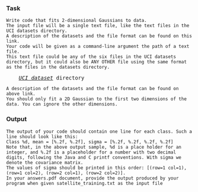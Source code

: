 ### Task
    Write code that fits 2-dimensional Gaussians to data. 
    The input file will be a single text file, like the text files in the UCI datasets directory. 
    A description of the datasets and the file format can be found on this link.
    Your code will be given as a command-line argument the path of a text file. 
    This text file could be any of the six files in the UCI datasets directory, but it could also be ANY OTHER file using the same format as the files in the datasets directory.
    
  <pre>
    <i><a href="http://vlm1.uta.edu/~athitsos/courses/cse6363_spring2017/assignments/uci_datasets/">UCI dataset</a></i> directory
</pre>
 
    A description of the datasets and the file format can be found on above link.
    You should only fit a 2D Gaussian to the first two dimensions of the data. You can ignore the other dimensions.
    
### Output
    The output of your code should contain one line for each class. Such a line should look like this:
    Class %d, mean = [%.2f, %.2f], sigma = [%.2f, %.2f, %.2f, %.2f]
    Note that, in the above output sample, %d is a place holder for an integer, and %.2f is a placeholder for a number with two decimal digits, following the Java and C printf conventions. With sigma we denote the covariance matrix. 
    The values of sigma should be printed in this order: [(row=1 col=1), (row=1 col=2), (row=2 col=1), (row=2 col=2)].
    In your answers.pdf document, provide the output produced by your program when given satellite_training.txt as the input file
